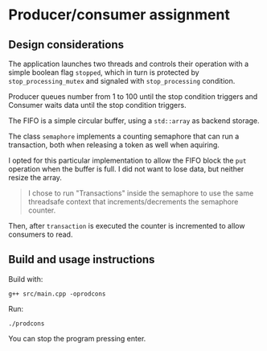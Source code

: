 # Producer/consumer assignment

## Design considerations

The application launches two threads and controls their operation with a simple
boolean flag `stopped`, which in turn is protected by `stop_processing_mutex`
and signaled with `stop_processing` condition.

Producer queues number from 1 to 100 until the stop condition triggers and
Consumer waits data until the stop condition triggers.

The FIFO is a simple circular buffer, using a `std::array` as backend storage.

The class `semaphore` implements a counting semaphore that can run a
transaction, both when releasing a token as well when aquiring.

I opted for this particular implementation to allow the FIFO block the `put`
operation when the buffer is full. I did not want to lose data, but neither
resize the array.

> I chose to run "Transactions" inside the semaphore to use the same threadsafe
> context that increments/decrements the semaphore counter.

Then, after `transaction` is executed the counter is incremented to allow
consumers to read.

## Build and usage instructions

Build with:

```
g++ src/main.cpp -oprodcons
```

Run:

```
./prodcons
```

You can stop the program pressing enter.
